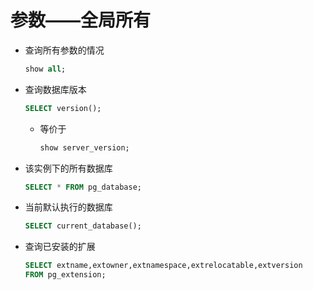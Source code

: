 # 参数——全局所有

- 查询所有参数的情况
    
    ```sql
    show all;
    ```

- 查询数据库版本
    
    ```sql
    SELECT version();
    ```
    - 等价于
        ```sql
        show server_version;
        ```

- 该实例下的所有数据库
    
    ```sql
    SELECT * FROM pg_database;
    ```  

- 当前默认执行的数据库
    
    ```sql
    SELECT current_database();
    ```

- 查询已安装的扩展

    ```sql
    SELECT extname,extowner,extnamespace,extrelocatable,extversion 
    FROM pg_extension; 
    ```
